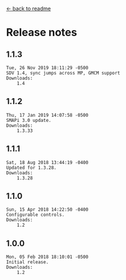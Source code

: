 ﻿﻿[← back to readme](README.md)

# Release notes
## 1.1.3
```
Tue, 26 Nov 2019 18:11:29 -0500
SDV 1.4, sync jumps across MP, GMCM support
Downloads:
    1.4
```

## 1.1.2
```
Thu, 17 Jan 2019 14:07:58 -0500
SMAPi 3.0 update.
Downloads:
    1.3.33
```

## 1.1.1
```
Sat, 18 Aug 2018 13:44:19 -0400
Updated for 1.3.28.
Downloads:
    1.3.28
```

## 1.1.0
```
Sun, 15 Apr 2018 14:22:50 -0400
Configurable controls.
Downloads:
    1.2
```

## 1.0.0
```
Mon, 05 Feb 2018 18:10:01 -0500
Initial release.
Downloads:
    1.2
```
